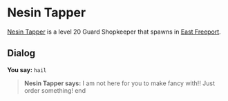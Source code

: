 # Nesin Tapper



[Nesin Tapper](/npc/10051) is a level 20 Guard Shopkeeper that spawns in [East Freeport](/zone/10).



## Dialog

**You say:** `hail`



>**Nesin Tapper says:** I am not here for you to make fancy with!! Just order something!
end